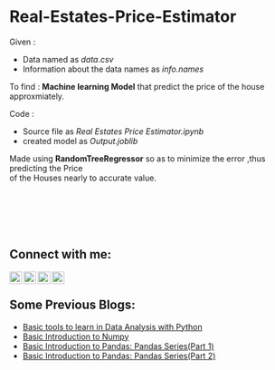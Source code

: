 # Real-Estates-Price-Estimator
Given : 
<ul>
  <li>Data named as <i>data.csv</i></li>
  <li>Information about the data names as <i>info.names</i></li>
</ul> 

To find : <b>Machine learning Model</b> that predict the price of the house approxmiately.

Code :
<ul>
  <li>Source file as <i>Real Estates Price Estimator.ipynb</i></li>
  <li>created model as <i>Output.joblib</i></li>
</ul>

Made using <b>RandomTreeRegressor</b> so as to minimize the error ,thus predicting the Price 
<br>of the Houses nearly to accurate value.
<br>
<br>
<br>
<br>
<br>
<br>
## Connect with me:
[<img align="left" alt="codeSTACKr.com" width="22px" src="https://cdn.jsdelivr.net/npm/simple-icons@3.13.0/icons/twitter.svg" />](https://twitter.com/abhishek__iiit)
[<img align="left" alt="codeSTACKr | Twitter" width="22px" src="https://cdn.jsdelivr.net/npm/simple-icons@3.13.0/icons/instagram.svg" />](https://www.instagram.com/manne_abhi/)
[<img align="left" alt="codeSTACKr | LinkedIn" width="22px" src="https://cdn.jsdelivr.net/npm/simple-icons@v3/icons/linkedin.svg" />](https://www.linkedin.com/in/abhishek-iiit/)
[<img align="left" alt="codeSTACKr.com" width="22px" src="https://cdn.jsdelivr.net/npm/simple-icons@3.13.0/icons/medium.svg" />](https://abhishek-iiit.medium.com/)
<br />

## Some Previous Blogs:
<!-- BLOG-POST-LIST:START -->
- [Basic tools to learn in Data Analysis with Python](https://medium.com/analytics-vidhya/basic-tools-to-learn-in-data-analysis-with-python-5b9b4a7a1b61)
- [Basic Introduction to Numpy](https://medium.com/analytics-vidhya/basic-introduction-to-numpy-8308c2778e43)
- [Basic Introduction to Pandas: Pandas Series(Part 1)](https://medium.com/analytics-vidhya/basic-introduction-to-pandas-pandas-series-part-1-ee08073b109)
- [Basic Introduction to Pandas: Pandas Series(Part 2)](https://medium.com/analytics-vidhya/basic-introduction-to-pandas-pandas-series-part-2-492c887aeb94)
<!-- BLOG-POST-LIST:END -->
